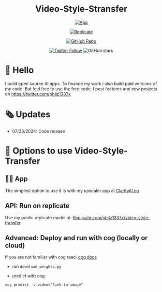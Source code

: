 <div align="center">

<h1> Video-Style-Stransfer </h1>

[![App](https://img.shields.io/badge/App-ClarityAI.co-blueviolet)](https://ClarityAI.co)

[![Replicate](https://img.shields.io/badge/Demo-Replicate-purple)](https://replicate.com/philz1337x/video-style-transfer)

[![GitHub Repo](https://img.shields.io/badge/GitHub-video-style-transfer-blue?logo=github)](https://github.com/philz1337x/video-style-transfer)

[![Twitter Follow](https://img.shields.io/twitter/follow/philz1337x?style=social)](https://twitter.com/philz1337x)
![GitHub stars](https://img.shields.io/github/stars/philz1337x/video-style-transfer?style=social&label=Star)

</div>

# 👋 Hello

I build open source AI apps. To finance my work i also build paid versions of my code. But feel free to use the free code. I post features and new projects on https://twitter.com/philz1337x

# 🗞️ Updates

- 07/23/2024: Code release

# 🚀 Options to use Video-Style-Transfer

## 🧑‍💻 App

The simplest option to use it is with my upscaler app at [ClarityAI.co](https://ClarityAI.co)

## API: Run on replicate

Use my public replicate model at: <a href=https://replicate.com/philz1337x/video-style-transfer>Replicate.com/philz1337x/video-style-transfer</a>

## Advanced: Deploy and run with cog (locally or cloud)

If you are not familiar with cog read: <a href=https://github.com/replicate/cog/blob/main/docs/getting-started-own-model.md>cog docs</a>

- run `download_weights.py`

- predict with cog:

```su
cog predict -i video="link-to-image"
```

